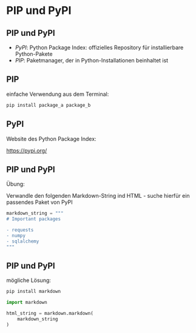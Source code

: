 # PIP und PyPI

## PIP und PyPI

- _PyPI_: Python Package Index: offizielles Repository für installierbare Python-Pakete
- _PIP_: Paketmanager, der in Python-Installationen beinhaltet ist

## PIP

einfache Verwendung aus dem Terminal:

```bash
pip install package_a package_b
```

## PyPI

Website des Python Package Index:

https://pypi.org/

## PIP und PyPI

Übung:

Verwandle den folgenden Markdown-String ind HTML - suche hierfür ein passendes Paket von PyPI

```py
markdown_string = """
# Important packages

- requests
- numpy
- sqlalchemy
"""
```

## PIP und PyPI

mögliche Lösung:

```bash
pip install markdown
```

```py
import markdown

html_string = markdown.markdown(
    markdown_string
)
```
